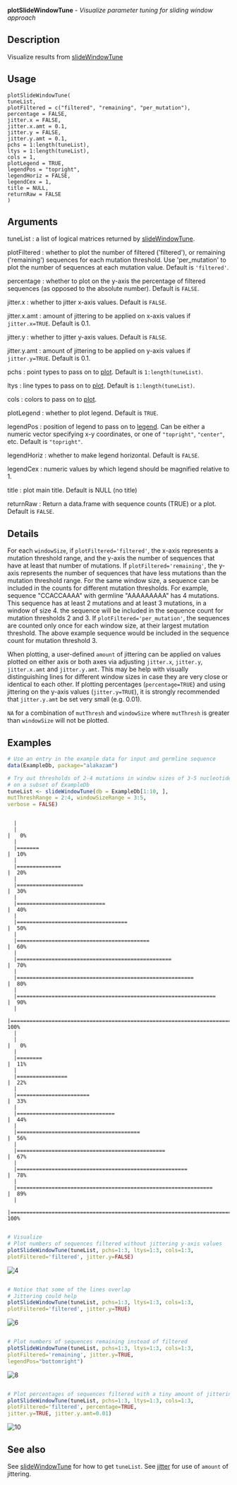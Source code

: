 **plotSlideWindowTune** - *Visualize parameter tuning for sliding window approach*

Description
--------------------

Visualize results from [slideWindowTune](slideWindowTune.md)


Usage
--------------------
```
plotSlideWindowTune(
tuneList,
plotFiltered = c("filtered", "remaining", "per_mutation"),
percentage = FALSE,
jitter.x = FALSE,
jitter.x.amt = 0.1,
jitter.y = FALSE,
jitter.y.amt = 0.1,
pchs = 1:length(tuneList),
ltys = 1:length(tuneList),
cols = 1,
plotLegend = TRUE,
legendPos = "topright",
legendHoriz = FALSE,
legendCex = 1,
title = NULL,
returnRaw = FALSE
)
```

Arguments
-------------------

tuneList
:   a list of logical matrices returned by [slideWindowTune](slideWindowTune.md).

plotFiltered
:   whether to plot the number of filtered ('filtered'), 
or remaining ('remaining') sequences for each mutation threshold. 
Use 'per_mutation' to plot the number of sequences at each mutation
value. Default is `'filtered'`.

percentage
:   whether to plot on the y-axis the percentage of filtered sequences
(as opposed to the absolute number). Default is `FALSE`.

jitter.x
:   whether to jitter x-axis values. Default is `FALSE`.

jitter.x.amt
:   amount of jittering to be applied on x-axis values if 
`jitter.x=TRUE`. Default is 0.1.

jitter.y
:   whether to jitter y-axis values. Default is `FALSE`.

jitter.y.amt
:   amount of jittering to be applied on y-axis values if 
`jitter.y=TRUE`. Default is 0.1.

pchs
:   point types to pass on to [plot](http://www.rdocumentation.org/packages/base/topics/plot). Default is
`1:length(tuneList)`.

ltys
:   line types to pass on to [plot](http://www.rdocumentation.org/packages/base/topics/plot). Default is
`1:length(tuneList)`.

cols
:   colors to pass on to [plot](http://www.rdocumentation.org/packages/base/topics/plot).

plotLegend
:   whether to plot legend. Default is `TRUE`.

legendPos
:   position of legend to pass on to [legend](http://www.rdocumentation.org/packages/graphics/topics/legend). Can be either a
numeric vector specifying x-y coordinates, or one of 
`"topright"`, `"center"`, etc. Default is `"topright"`.

legendHoriz
:   whether to make legend horizontal. Default is `FALSE`.

legendCex
:   numeric values by which legend should be magnified relative to 1.

title
:   plot main title. Default is NULL (no title)

returnRaw
:   Return a data.frame with sequence counts (TRUE) or a
plot. Default is `FALSE`.




Details
-------------------

For each `windowSize`, if `plotFiltered='filtered'`, the x-axis 
represents a mutation threshold range, and the y-axis the number of
sequences that have at least that number of mutations. If 
`plotFiltered='remaining'`, the y-axis represents the number of sequences
that have less mutations than the mutation threshold range. For the same
window size, a sequence can be included in the counts for different
mutation thresholds. For example, sequence "CCACCAAAA" with germline
"AAAAAAAAA" has 4 mutations. This sequence has at least 2 mutations 
and at least 3 mutations, in a window of size 4. the sequence will
be included in the sequence count for mutation thresholds 2 and 3.
If `plotFiltered='per_mutation'`, the sequences are counted only once 
for each window size, at their largest mutation threshold. The above 
example sequence would be included in the sequence count for 
mutation threshold 3. 

When plotting, a user-defined `amount` of jittering can be applied on values plotted
on either axis or both axes via adjusting `jitter.x`, `jitter.y`, 
`jitter.x.amt` and `jitter.y.amt`. This may be help with visually distinguishing
lines for different window sizes in case they are very close or identical to each other. 
If plotting percentages (`percentage=TRUE`) and using jittering on the y-axis values 
(`jitter.y=TRUE`), it is strongly recommended that `jitter.y.amt` be set very
small (e.g. 0.01). 

`NA` for a combination of `mutThresh` and `windowSize` where 
`mutThresh` is greater than `windowSize` will not be plotted.



Examples
-------------------

```R
# Use an entry in the example data for input and germline sequence
data(ExampleDb, package="alakazam")

# Try out thresholds of 2-4 mutations in window sizes of 3-5 nucleotides 
# on a subset of ExampleDb
tuneList <- slideWindowTune(db = ExampleDb[1:10, ], 
mutThreshRange = 2:4, windowSizeRange = 3:5,
verbose = FALSE)

```


```
  |                                                                              |                                                                      |   0%  |                                                                              |=======                                                               |  10%  |                                                                              |==============                                                        |  20%  |                                                                              |=====================                                                 |  30%  |                                                                              |============================                                          |  40%  |                                                                              |===================================                                   |  50%  |                                                                              |==========================================                            |  60%  |                                                                              |=================================================                     |  70%  |                                                                              |========================================================              |  80%  |                                                                              |===============================================================       |  90%  |                                                                              |======================================================================| 100%  |                                                                              |                                                                      |   0%  |                                                                              |========                                                              |  11%  |                                                                              |================                                                      |  22%  |                                                                              |=======================                                               |  33%  |                                                                              |===============================                                       |  44%  |                                                                              |=======================================                               |  56%  |                                                                              |===============================================                       |  67%  |                                                                              |======================================================                |  78%  |                                                                              |==============================================================        |  89%  |                                                                              |======================================================================| 100%
```


```R

# Visualize
# Plot numbers of sequences filtered without jittering y-axis values
plotSlideWindowTune(tuneList, pchs=1:3, ltys=1:3, cols=1:3, 
plotFiltered='filtered', jitter.y=FALSE)

```

![4](plotSlideWindowTune-4.png)

```R

# Notice that some of the lines overlap
# Jittering could help
plotSlideWindowTune(tuneList, pchs=1:3, ltys=1:3, cols=1:3,
plotFiltered='filtered', jitter.y=TRUE)

```

![6](plotSlideWindowTune-6.png)

```R

# Plot numbers of sequences remaining instead of filtered
plotSlideWindowTune(tuneList, pchs=1:3, ltys=1:3, cols=1:3, 
plotFiltered='remaining', jitter.y=TRUE, 
legendPos="bottomright")

```

![8](plotSlideWindowTune-8.png)

```R

# Plot percentages of sequences filtered with a tiny amount of jittering
plotSlideWindowTune(tuneList, pchs=1:3, ltys=1:3, cols=1:3,
plotFiltered='filtered', percentage=TRUE, 
jitter.y=TRUE, jitter.y.amt=0.01)
```

![10](plotSlideWindowTune-10.png)


See also
-------------------

See [slideWindowTune](slideWindowTune.md) for how to get `tuneList`. See [jitter](http://www.rdocumentation.org/packages/base/topics/jitter) for 
use of `amount` of jittering.






